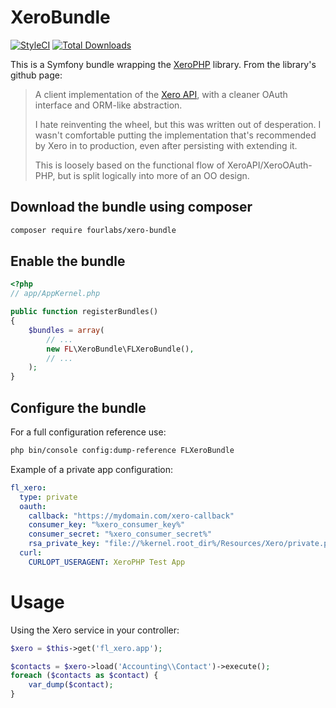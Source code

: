 # XeroBundle

[![StyleCI](https://styleci.io/repos/73813542/shield?branch=master)](https://styleci.io/repos/73813542)
[![Total Downloads](https://poser.pugx.org/fourlabs/xero-bundle/downloads)](https://packagist.org/packages/fourlabs/xero-bundle)

This is a Symfony bundle wrapping the [XeroPHP](https://github.com/calcinai/xero-php) library. From the library's github page:

> A client implementation of the [Xero API](https://developer.xero.com), with a cleaner OAuth interface and ORM-like abstraction.
>
> I hate reinventing the wheel, but this was written out of desperation. I wasn't comfortable putting the implementation that's recommended by Xero in to production, even after persisting with extending it.
>
> This is loosely based on the functional flow of XeroAPI/XeroOAuth-PHP, but is split logically into more of an OO design.


## Download the bundle using composer

```bash
composer require fourlabs/xero-bundle
```

## Enable the bundle

```php
<?php
// app/AppKernel.php

public function registerBundles()
{
    $bundles = array(
        // ...
        new FL\XeroBundle\FLXeroBundle(),
        // ...
    );
}
```
## Configure the bundle

For a full configuration reference use:

```bash
php bin/console config:dump-reference FLXeroBundle
```

Example of a private app configuration:
 
```yml
fl_xero:
  type: private
  oauth:
    callback: "https://mydomain.com/xero-callback"
    consumer_key: "%xero_consumer_key%"
    consumer_secret: "%xero_consumer_secret%"
    rsa_private_key: "file://%kernel.root_dir%/Resources/Xero/private.pem"
  curl:
    CURLOPT_USERAGENT: XeroPHP Test App
```

# Usage

Using the Xero service in your controller:

```php
$xero = $this->get('fl_xero.app');

$contacts = $xero->load('Accounting\\Contact')->execute();
foreach ($contacts as $contact) {
    var_dump($contact);
}
```
